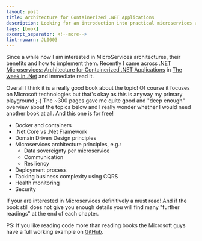 ```yaml
---
layout: post
title: Architecture for Containerized .NET Applications
description: Looking for an introduction into practical microservices architectures in the .Net eco system? Here is where you should start.
tags: [book]
excerpt_separator: <!--more-->
lint-nowarn: JL0003
---
```


Since a while now I am interested in MicroServices architectures, their benefits and how to implement them.
Recently I came across [.NET Microservices: Architecture for Containerized .NET Applications](https://www.microsoft.com/net/download/thank-you/microservices-architecture-ebook)
in [The week in .Net](https://blogs.msdn.microsoft.com/dotnet/tag/week-in-net/) and immediate read it.

Overall I think it is a really good book about the topic!
Of course it focuses on Microsoft technologies but that's okay as this is anyway my primary playground ;-)
The ~300 pages gave me quite good and "deep enough" overview about the topics below and I really wonder whether I would
need another book at all. And this one is for free!
<!--more-->
- Docker and containers
- .Net Core vs .Net Framework
- Domain Driven Design principles
- Microservices architecture principles, e.g.:
  - Data sovereignty per microservice
  - Communication
  - Resiliency
- Deployment process
- Tacking business complexity using CQRS
- Health monitoring
- Security

If your are interested in Microservices definitively a must read!
And if the book still does not give you enough details you will find many "further readings" at the end
of each chapter.

PS: If you like reading code more than reading books the Microsoft guys have a full working example on 
[GitHub](https://github.com/dotnet-architecture/eShopOnContainers).

